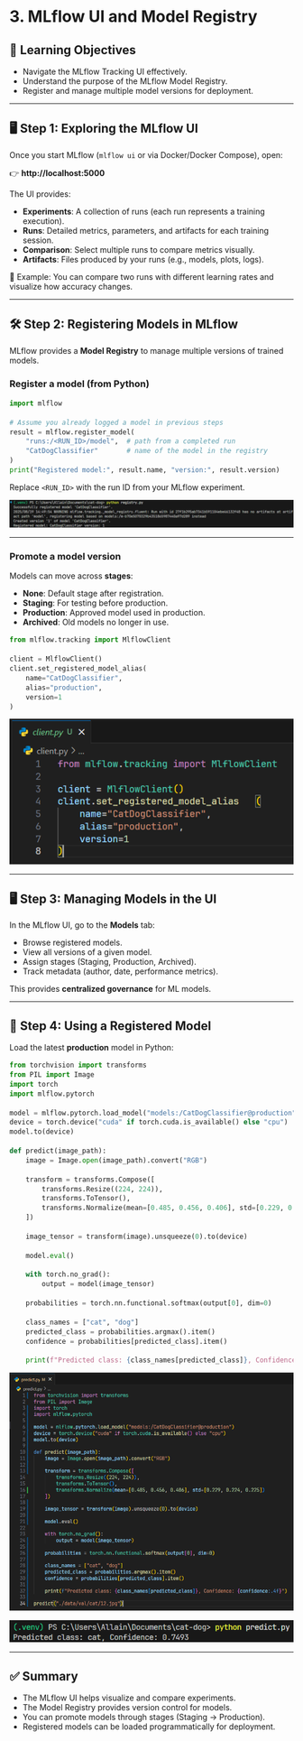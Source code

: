 # 3. MLflow UI and Model Registry

## 🎯 Learning Objectives
- Navigate the MLflow Tracking UI effectively.
- Understand the purpose of the MLflow Model Registry.
- Register and manage multiple model versions for deployment.

---

## 🖥 Step 1: Exploring the MLflow UI

Once you start MLflow (`mlflow ui` or via Docker/Docker Compose), open:

👉 **http://localhost:5000**

The UI provides:

- **Experiments**: A collection of runs (each run represents a training execution).  
- **Runs**: Detailed metrics, parameters, and artifacts for each training session.  
- **Comparison**: Select multiple runs to compare metrics visually.  
- **Artifacts**: Files produced by your runs (e.g., models, plots, logs).  

📌 Example: You can compare two runs with different learning rates and visualize how accuracy changes.

---

## 🛠 Step 2: Registering Models in MLflow

MLflow provides a **Model Registry** to manage multiple versions of trained models.

### Register a model (from Python)

```python
import mlflow

# Assume you already logged a model in previous steps
result = mlflow.register_model(
    "runs:/<RUN_ID>/model",  # path from a completed run
    "CatDogClassifier"       # name of the model in the registry
)
print("Registered model:", result.name, "version:", result.version)
```

Replace `<RUN_ID>` with the run ID from your MLflow experiment.

![alt text](images/3_MLFlow_UI_and_Model_Registry/2_RegisterModel.png)

---

### Promote a model version

Models can move across **stages**:
- **None**: Default stage after registration.  
- **Staging**: For testing before production.  
- **Production**: Approved model used in production.  
- **Archived**: Old models no longer in use.  

```python
from mlflow.tracking import MlflowClient

client = MlflowClient()
client.set_registered_model_alias(
    name="CatDogClassifier",
    alias="production",
    version=1
)
```

![alt text](images/3_MLFlow_UI_and_Model_Registry/2_ModelStages.png)

---

## 🖥 Step 3: Managing Models in the UI

In the MLflow UI, go to the **Models** tab:

- Browse registered models.  
- View all versions of a given model.  
- Assign stages (Staging, Production, Archived).  
- Track metadata (author, date, performance metrics).  

This provides **centralized governance** for ML models.

---

## 🧩 Step 4: Using a Registered Model

Load the latest **production** model in Python:

```python
from torchvision import transforms
from PIL import Image
import torch
import mlflow.pytorch

model = mlflow.pytorch.load_model("models:/CatDogClassifier@production")
device = torch.device("cuda" if torch.cuda.is_available() else "cpu")
model.to(device)

def predict(image_path):
    image = Image.open(image_path).convert("RGB")

    transform = transforms.Compose([
        transforms.Resize((224, 224)),
        transforms.ToTensor(),
        transforms.Normalize(mean=[0.485, 0.456, 0.406], std=[0.229, 0.224, 0.225])
    ])

    image_tensor = transform(image).unsqueeze(0).to(device)

    model.eval()

    with torch.no_grad():
        output = model(image_tensor)

    probabilities = torch.nn.functional.softmax(output[0], dim=0)

    class_names = ["cat", "dog"]
    predicted_class = probabilities.argmax().item()
    confidence = probabilities[predicted_class].item()

    print(f"Predicted class: {class_names[predicted_class]}, Confidence: {confidence:.4f}")
```

![alt text](images/3_MLFlow_UI_and_Model_Registry/4_InferencesModel.png)

![alt text](images/3_MLFlow_UI_and_Model_Registry/4_RunInferenceModel.png)

---

## ✅ Summary
- The MLflow UI helps visualize and compare experiments.  
- The Model Registry provides version control for models.  
- You can promote models through stages (Staging → Production).  
- Registered models can be loaded programmatically for deployment.  